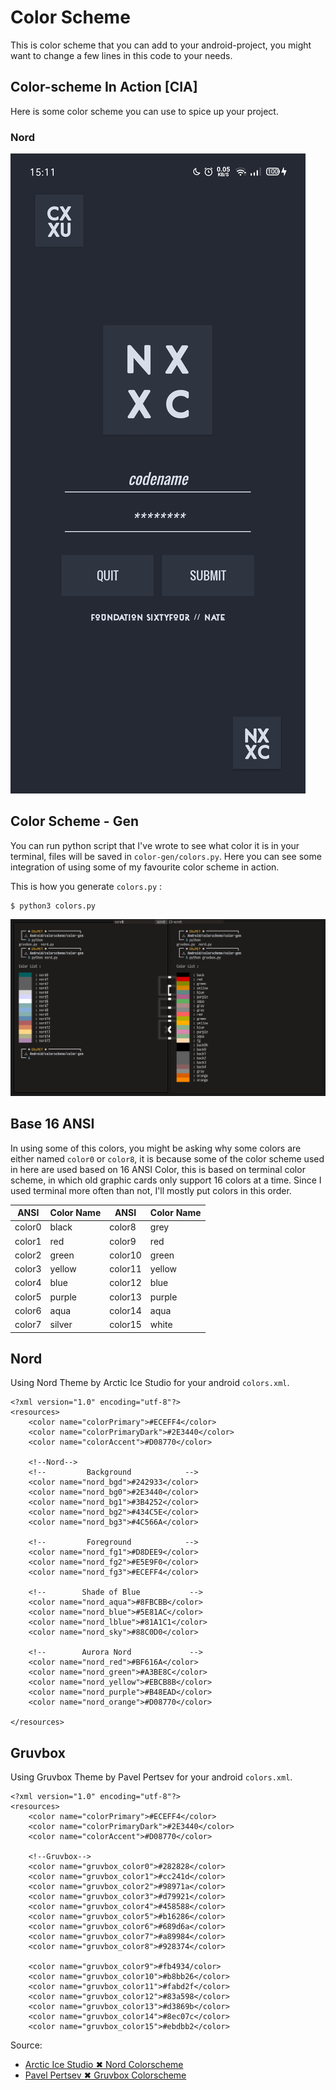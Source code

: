 # Color Scheme

This is color scheme that you can add to your android-project,
you might want to change a few lines in this code to your needs.

## Color-scheme In Action [CIA]

Here is some color scheme you can use to spice up your project.

### Nord

![anomaly-nord](screenshot/anom-nord.png)

## Color Scheme - Gen
You can run python script that I've wrote to see what color it is
in your terminal, files will be saved in `color-gen/colors.py`.
Here you can see some integration of using some of my favourite
color scheme in action.

This is how you generate `colors.py` :

```
$ python3 colors.py
```

![usage](screenshot/usage.png)


## Base 16 ANSI

In using some of this colors, you might be asking why some colors are either
named `color0` or `color8`, it is because some of the color scheme used in
here are used based on 16 ANSI Color, this is based on terminal color scheme, in which old graphic cards only support 16 colors at a time. Since I used terminal more often than not, I'll mostly put colors in this order.

| ANSI    | Color Name | ANSI     | Color Name |
| ------- | ---------- | -------- | ---------- |
| color0  | black      | color8   | grey       |
| color1  | red        | color9   | red        |
| color2  | green      | color10  | green      |
| color3  | yellow     | color11  | yellow     |
| color4  | blue       | color12  | blue       |
| color5  | purple     | color13  | purple     |
| color6  | aqua       | color14  | aqua       |
| color7  | silver     | color15  | white      |


## Nord

Using Nord Theme by Arctic Ice Studio for your android `colors.xml`.

```
<?xml version="1.0" encoding="utf-8"?>
<resources>
    <color name="colorPrimary">#ECEFF4</color>
    <color name="colorPrimaryDark">#2E3440</color>
    <color name="colorAccent">#D08770</color>

    <!--Nord-->
    <!--         Background            -->
    <color name="nord_bgd">#242933</color>
    <color name="nord_bg0">#2E3440</color>
    <color name="nord_bg1">#3B4252</color>
    <color name="nord_bg2">#434C5E</color>
    <color name="nord_bg3">#4C566A</color>
    
    <!--         Foreground            -->
    <color name="nord_fg1">#D8DEE9</color>
    <color name="nord_fg2">#E5E9F0</color>
    <color name="nord_fg3">#ECEFF4</color>
    
    <!--        Shade of Blue           -->
    <color name="nord_aqua">#8FBCBB</color>
    <color name="nord_blue">#5E81AC</color>
    <color name="nord_lblue">#81A1C1</color>
    <color name="nord_sky">#88C0D0</color>
    
    <!--        Aurora Nord             -->
    <color name="nord_red">#BF616A</color>
    <color name="nord_green">#A3BE8C</color>
    <color name="nord_yellow">#EBCB8B</color>
    <color name="nord_purple">#B48EAD</color>
    <color name="nord_orange">#D08770</color>

</resources>
```

## Gruvbox

Using Gruvbox Theme by Pavel Pertsev for your android `colors.xml`.

```
<?xml version="1.0" encoding="utf-8"?>
<resources>
    <color name="colorPrimary">#ECEFF4</color>
    <color name="colorPrimaryDark">#2E3440</color>
    <color name="colorAccent">#D08770</color>

    <!--Gruvbox-->
    <color name="gruvbox_color0">#282828</color>
    <color name="gruvbox_color1">#cc241d</color>
    <color name="gruvbox_color2">#98971a</color>
    <color name="gruvbox_color3">#d79921</color>
    <color name="gruvbox_color4">#458588</color>
    <color name="gruvbox_color5">#b16286</color>
    <color name="gruvbox_color6">#689d6a</color>
    <color name="gruvbox_color7">#a89984</color>
    <color name="gruvbox_color8">#928374</color>
    
    <color name="gruvbox_color9">#fb4934/color>
    <color name="gruvbox_color10">#b8bb26</color>
    <color name="gruvbox_color11">#fabd2f</color>
    <color name="gruvbox_color12">#83a598</color>
    <color name="gruvbox_color13">#d3869b</color>
    <color name="gruvbox_color14">#8ec07c</color>
    <color name="gruvbox_color15">#ebdbb2</color>

```

Source:

- [Arctic Ice Studio ✖ Nord Colorscheme]( https://www.nordtheme.com )
- [Pavel Pertsev ✖ Gruvbox Colorscheme]( https://github.com/morhetz/gruvbox )
